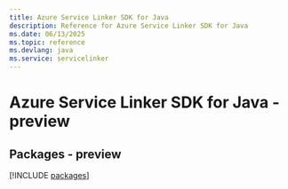 ```yaml
---
title: Azure Service Linker SDK for Java
description: Reference for Azure Service Linker SDK for Java
ms.date: 06/13/2025
ms.topic: reference
ms.devlang: java
ms.service: servicelinker
---
```

# Azure Service Linker SDK for Java - preview
## Packages - preview
[!INCLUDE [packages](service-linker-index.md)]